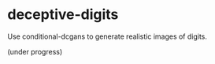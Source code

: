 # deceptive-digits
Use conditional-dcgans to generate realistic images of digits.

(under progress)
